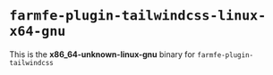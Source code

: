 # `farmfe-plugin-tailwindcss-linux-x64-gnu`

This is the **x86_64-unknown-linux-gnu** binary for `farmfe-plugin-tailwindcss`
